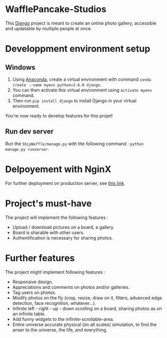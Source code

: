 # WafflePancake-Studios

This [Django](https://www.djangoproject.com/) project is meant to create
an online photo gallery, accessible and updatable by multiple people at once.

# Developpment environment setup

## Windows

1. Using [Anaconda](https://www.continuum.io/downloads), create a virtual
   environment with command `conda create --name myenv python=3.6.0 django`.
2. You can then activate this virtual environment using `activate myenv`
   command.
3. Then run `pip install django` to install Django in your virtual environment.

You're now ready to develop features for this projet!

## Run dev server
Run the `ShiyWaffle/manage.py` with the following command : `python manage.py runserver`.

# Delpoyement with NginX
For further deployment on production server, see [this link](http://uwsgi-docs.readthedocs.io/en/latest/tutorials/Django_and_nginx.html).

# Project's must-have
The project will implement the following features :
 * Upload / download pictures on a board, a gallery.
 * Board is sharable with other users.
 * Authentification is necessary for sharing photos.

# Further features
The project might implement following features :
 * Responsive design.
 * Appreciations and comments on photos and/or galleries.
 * Tag users on photos.
 * Modify photos on the fly (crop, resize, draw on it, filters, advanced edge detection, face recognition, whatever...).
 * Infinite left - right - up - down scrolling on a board, sharing photos as on an infinite table.
 * Add funny widgets to the infinite-scrollable-area.
 * Entire universe accurate physical (on all scales) simulation, to find the anser to the universe, the life, and everything.
